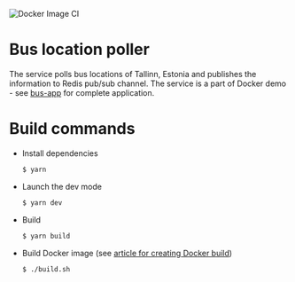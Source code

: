 ![Docker Image CI](https://github.com/uudisaru/bus-poller/workflows/Docker%20Image%20CI/badge.svg)

# Bus location poller

The service polls bus locations of Tallinn, Estonia and publishes the information to Redis pub/sub channel.
The service is a part of Docker demo - see [bus-app](https://github.com/uudisaru/bus-app) for complete application.

# Build commands

- Install dependencies

    ```bash
    $ yarn
    ```

- Launch the dev mode

    ```bash
    $ yarn dev
    ```

- Build

    ```bash
    $ yarn build
    ```

- Build Docker image (see [article for creating Docker build](https://medium.com/trendyol-tech/how-we-reduce-node-docker-image-size-in-3-steps-ff2762b51d5a))

    ```bash
    $ ./build.sh
    ```
